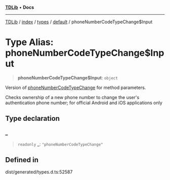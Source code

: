 [**TDLib**](../../../../../../README.md) • **Docs**

***

[TDLib](../../../../../../modules.md) / [index](../../../../../README.md) / [types](../../../README.md) / [default](../README.md) / phoneNumberCodeTypeChange$Input

# Type Alias: phoneNumberCodeTypeChange$Input

> **phoneNumberCodeTypeChange$Input**: `object`

Version of [phoneNumberCodeTypeChange](phoneNumberCodeTypeChange.md) for method parameters.

Checks ownership of a new phone number to change the user's authentication phone number; for official Android and iOS applications only

## Type declaration

### \_

> `readonly` **\_**: `"phoneNumberCodeTypeChange"`

## Defined in

dist/generated/types.d.ts:52587
